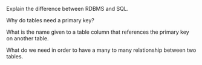 Explain the difference between RDBMS and SQL.



Why do tables need a primary key?



What is the name given to a table column that references the primary key on another table.



What do we need in order to have a many to many relationship between two tables.